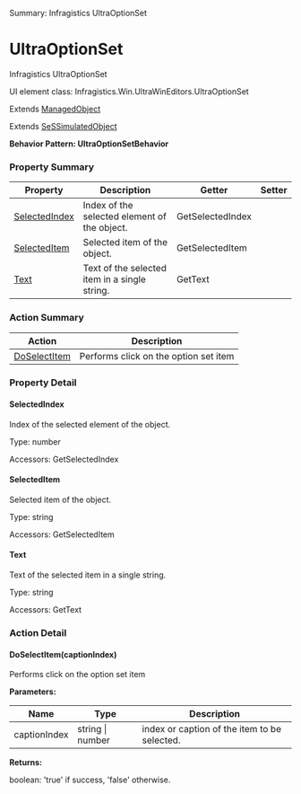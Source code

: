 Summary: Infragistics UltraOptionSet

# UltraOptionSet

Infragistics UltraOptionSet
 
UI element class: Infragistics.Win.UltraWinEditors.UltraOptionSet

Extends [ManagedObject](ManagedObject.md)

Extends [SeSSimulatedObject](SeSSimulatedObject.md)





**Behavior Pattern: UltraOptionSetBehavior**


<!-- ============================== property summary ========================== -->

	

### Property Summary

| **Property** | **Description** | **Getter** | **Setter** |
| ------------ | --------------- | ---------- | ---------- |
| [SelectedIndex](#SelectedIndex) | Index of the selected element of the object. | GetSelectedIndex |  |
| [SelectedItem](#SelectedItem) | Selected item of the object. | GetSelectedItem |  |
| [Text](#Text) | Text of the selected item in a single string. | GetText |  |



	
<!-- ============================== action summary ========================== -->



### Action Summary

|  **Action** | **Description** | 
| ----------- | --------------- |
|	[DoSelectItem](#DoSelectItem) | Performs click on the option set item |




<!-- ============================== property detail ========================== -->
	
### Property Detail
		
<a name="SelectedIndex"></a>
#### SelectedIndex


Index of the selected element of the object.

			
	
			
Type: number
			
			
Accessors: GetSelectedIndex
			
		
<a name="SelectedItem"></a>
#### SelectedItem


Selected item of the object.

			
	
			
Type: string
			
			
Accessors: GetSelectedItem
			
		
<a name="Text"></a>
#### Text


Text of the selected item in a single string.

			
	
			
Type: string
			
			
Accessors: GetText
			
		
	
	
<!-- ============================== action detail ========================== -->
	
### Action Detail
		
<a name="DoSelectItem"></a>    
#### DoSelectItem(captionIndex)

Performs click on the option set item


**Parameters:**

|	**Name** | **Type** | **Description** |
| ---------- | -------- | --------------- |
| captionIndex | string \| number |	index or caption of the item to be selected. |




**Returns:**

boolean: 'true' if success, 'false' otherwise.



<a name="see.also.ultraoptionset.doselectitem"></a>

	

